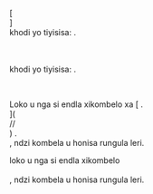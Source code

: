 [<br host>]<br action>khodi yo tiyisisa: .<br code>

<br url><br action>khodi yo tiyisisa: .

<br code>

Loko u nga si endla xikombelo xa [ .<br host>](<br protocol>//<br host>) .<br action>, ndzi kombela u honisa rungula leri.

loko u nga si endla xikombelo<br url><br action>, ndzi kombela u honisa rungula leri.
